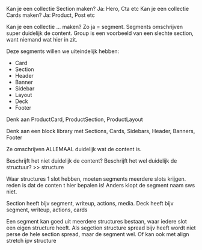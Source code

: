 Kan je een collectie Section maken? Ja: Hero, Cta etc
Kan je een collectie Cards maken? Ja: Product, Post etc

Kan je een collectie ... maken? Zo ja = segment.
Segments omschrijven super duidelijk de content.
Group is een voorbeeld van een slechte section, want niemand wat hier in zit. 

Deze segments willen we uiteindelijk hebben:

- Card
- Section
- Header
- Banner
- Sidebar
- Layout
- Deck
- Footer

Denk aan ProductCard, ProductSection, ProductLayout

Denk aan een block library met Sections, Cards, Sidebars, Header, Banners, Footer

Ze omschrijven ALLEMAAL duidelijk wat de content is.

Beschrijft het niet duidelijk de content? Beschrijft het wel duidelijk de structuur? >> structure

Waar structures 1 slot hebben, moeten segments meerdere slots krijgen. reden is dat de conten t hier bepalen is! Anders klopt de segment naam sws niet.

Section heeft bijv segment, writeup, actions, media.
Deck heeft bijv segment, writeup, actions, cards

Een segment kan goed uit meerdere structures bestaan, waar iedere slot een eigen structure heeft. Als segction structure spread bijv heeft wordt niet perse de hele section spread, maar de segment wel. Of kan ook met align stretch ipv structure